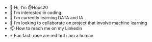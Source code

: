 - 👋 Hi, I’m @Hous20
- 👀 I’m interested in coding
- 🌱 I’m currently learning DATA and IA
- 💞️ I’m looking to collaborate on project that involve machine learning
- 📫 How to reach me on  my Linkedin
- ⚡ Fun fact: rose are red but i am a human

<!---
Hous20/Hous20 is a ✨ special ✨ repository because its `README.md` (this file) appears on your GitHub profile.
You can click the Preview link to take a look at your changes.
--->
